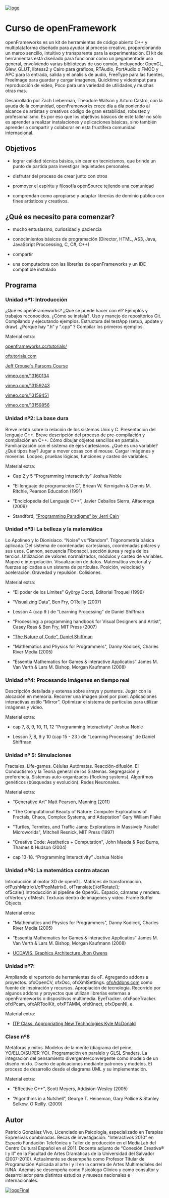 [![logo](http://www.patriciogonzalezvivo.com/images/tutoriales/oF-workshop.jpg)](http://www.patriciogonzalezvivo.com)

# Curso de openFramework

openFrameworks es un kit de herramientas de código abierto C++  y multiplataforma diseñado para ayudar al proceso creativo, proporcionando un marco sencillo, intuitivo  y transparente para la experimentación. El kit de herramientas está diseñado para funcionar como un pegamentode uso general, envolviendo varias bibliotecas de uso común, incluyendo: OpenGL, Glew, GLUT, libtess2 y Cairo para gráficos, RTAudio, PortAudio o FMOD y APC para la entrada, salida y el análisis de audio, FreeType para las fuentes, FreeImage para guardar y cargar imagenes, Quicktime y videoinput para reproducción de vídeo, Poco para una variedad de utilidades,y muchas otras mas.

Desarrollado por Zach Lieberman, Theodore Watson y Arturo Castro, con la ayuda de la comunidad, openFrameworks crece día a día poniendo al alcance de artistas y creativos código de gran estabilidad, robustez y profesionalismo. Es por eso que los objetivos básicos de este taller no sólo es aprender a realizar instalaciones y aplicaciones básicas, sino también aprender a compartir y colaborar en esta fructífera comunidad internacional. 


## Objetivos

- lograr calidad técnica básica, sin caer en tecnicismos, que brinde un punto de partida para investigar inquietudes personales.
- disfrutar del proceso de crear junto con otros

- promover el espíritu y filosofía openSource tejiendo una comunidad

- comprendan como apropiarse y adaptar librerías de dominio público  con fines artísticos y creativos.


## ¿Qué es necesito para comenzar?

- mucho entusiasmo, curiosidad y paciencia

- conocimientos básicos de programación (Director, HTML, AS3, Java, JavaScript Proccessing, C, C#, C++)

- compartir

- una computadora con las librerías de openFrameworks y un IDE compatible instalado


## Programa

### Unidad nº1: Introducción
¿Qué es openFrameworks? ¿Qué se puede hacer con él? Ejemplos y trabajos reconocidos. ¿Cómo se instala?. Uso y manejo de repositorios Git. Compilando y ejecutando ejemplos. Estructura del testApp (setup, update y draw). ¿Porque hay “.h” y “.cpp” ? Compilar los primeros ejemplos.

Material extra:

[openframeworks.cc/tutorials/](http://www.openframeworks.cc/tutorials/)

[oftutorials.com](http://oftutorials.com/)


[Jeff Crouse´s Parsons Course](https://github.com/jefftimesten/CodeForArt)


[vimeo.com/13160134](http://vimeo.com/13160134)

[vimeo.com/13159243](http://vimeo.com/13159243)


[vimeo.com/13159451](http://vimeo.com/13159451)

[vimeo.com/13159856](http://vimeo.com/13159856)

### Unidad nº2: La base dura
Breve relato sobre la relación de los sistemas Unix y C. Presentación del lenguaje C++. Breve descripción del proceso de pre-compilación y compilación en C++. Cómo dibujar objetos sencillos en pantalla. Familiarización con el sistema de ejes cartesianos. ¿Qué es una variable? ¿Qué tipos hay? Jugar a mover cosas con el mouse. Cargar imágenes y moverlas. Loopeo, pruebas lógicas, funciones y casteo de variables. 

Material extra:

- Cap 2 y 5 “Programming Interactivity” Joshua Noble

- “El lenguaje de programación C”, Briean W. Kernigahn & Dennis M. Ritchie, Pearson Education (1991)
- “Enciclopedia del Lenguaje C++”, Javier Ceballos Sierra, Alfaomega (2009)

- Standford, [“Programming Paradigms” by Jerri Cain](http://itunes.apple.com/us/itunes-u/programming-paradigms/id384233005)

### Unidad nº3: La belleza y la matemática
Lo Apolíneo y lo Dionisíaco. “Noise” vs “Random”. Trigonometría básica aplicada. Del sistema de coordenadas cartesianas, coordenadas polares y sus usos. Cannon, secuencia Fibonacci, sección áurea y regla de los tercios. Utilización de valores normalizados, módulos y casteo de variables. Mapeo e interpolación. Visualización de datos. Matemática vectorial y fuerzas aplicadas a un sistema de partículas. Posición, velocidad y aceleración. Gravedad y repulsión. Colisiones.


Material extra:

- “El poder de los Límites” György Doczi, Editorial Troquel (1996)
- “Visualizing Data”, Ben Fry, O´Reilly (2007)
- Lesson 4 (cap 9 ) de “Learning Processing” de Daniel Shiffman

- “Processing: a programming handbook for Visual Designers and Artist”, Casey Reas & Ben Fry, MIT Press (2007)
- [“The Nature of Code”, Daniel Shiffman](http://www.shiffman.net/teaching/nature/)

- "Mathematics and Physics for Programmers", Danny Kodicek, Charles River Media (2005)
- “Essentia Mathematics for Games & interactive Applicatios” James M. Van Verth & Lars M. Bishop, Morgan Kaufmann (2008)

### Unidad nº4: Procesando imágenes en tiempo real
Descripción detallada y extensa sobre arrays y punteros. Jugar con la alocación en memoria. Recorrer una imagen pixel por pixel. Aplicaciones interactivas estilo “Mirror”. Optimizar el sistema de partículas para utilizar imágenes y video.

Material extra:

- cap 7, 8, 9, 10, 11, 12 “Programming Interactivity” Joshua Noble
- Lesson 7,  8, 9 y 10 (cap 15 - 23 ) de “Learning Processing” de Daniel Shiffman


### Unidad nº 5: Simulaciones
Fractales. Life-games. Células Autómatas. Reacción-difusión. El Conductismo y la Teoría general de los Sistemas. Segregación y preferencia.  Sistemas auto-organizados (flocking systems). Algoritmos genéticos (búsquedas y evolución). Redes Neuronales.

Material extra:

- “Generative Art” Matt Pearson, Manning (2011)

- "The Computational Beauty of Nature: Computer Explorations of Fractals, Chaos, Complex Systems, and Adaptation" Gary William Flake
- "Turtles, Termites, and Traffic Jams: Explorations in Massively Parallel Microworlds", Mitchell Resnick, MIT Press (1997)
- "Creative Code: Aesthetics + Computation", John Maeda & Red Burns, Thames & Hudson (2004)

- cap 13-18. “Programming Interactivity” Joshua Noble


### Unidad nº6: La matemática contra atacan 
Introducción al motor 3D de openGL.  Matrices de transformación.  ofPushMatrix()/ofPopMatrix(). ofTranslate()/ofRotate(); ofScale().Introducción al pipeline de OpenGL. Espacio, cámaras y renders. ofVertex y ofMesh. Texturas dentro de imágenes y video. Frame Buffer Objects. 

Material extra:

- "Mathematics and Physics for Programmers", Danny Kodicek, Charles River Media (2005)

- “Essentia Mathematics for Games & interactive Applicatios” James M. Van Verth & Lars M. Bishop, Morgan Kaufmann (2008)

- [UCDAVIS, Graphics Architecture Jhon Owens](http://itunes.apple.com/us/itunes-u/graphics-architecture-winter/id404606990)

### Unidad nº7: 
Ampliando el repertorio de herramientas de oF. Agregando addons a proyectos. ofxOpenCV, ofxOsc, ofxXmlSettings. [ofxAddons.com](http://www.ofxaddons.com) como fuente de inspiración y recursos. Apropiación de tecnología. Recorrido por algunos addons y proyectos que utilizan librerías externas a openFrameworks o dispositivos multimedia. EyeTracker. ofxFaceTracker. ofxIPcam, ofxARToolKit, ofxPTAMM, ofxKinect, ofxOpenNI, e.

Material extra:

- [ITP Class: Appropriating New Technologies  Kyle McDonald](http://github.com/kylemcdonald/AppropriatingNewTechnologies)

### Clase nº8
Metáforas y mitos. Modelos de la mente (diagrama del peine, YO/ELLO/SUPER-YO). Programación en paralelo y GLSL Shaders. La integración del pensamiento divergente/convergente como modelo de un diseño mixto. Diseño de aplicaciones mediante patrones y modelos. El proceso de desarrollo desde el diagrama UML y su implementación.

Material extra:

- “Effective C++”, Scott Meyers, Addision-Wesley (2005)

- “Algorithms in a Nutshell”, George T. Heineman, Gary Pollice & Stanley Selkow, O´Reilly. (2009)

## Autor

Patricio González Vivo, Licenciado en Psicología, especializado en Terapias Expresivas combinadas. Becas de investigación: “Interactivos 2010” en Espacio Fundación Telefónica y  Taller de producción en el MediaLab del Centro Cultural Español en el 2011.  Docente adjunto de “Conexión Creativa® I y II” en la Facultad de Artes Dramáticas de la Universidad del Salvador (2007-2010). Actualmente se desempeña como Profesor Titular de Programación Aplicada al arte I y II en la carrera de Artes Multimediales del IUNA. Además se desempeña como Psicólogo Clínico y como consultor y desarrollador para distintos estudios y museos nacionales e internacionales. 

[![logoFinal](http://www.patriciogonzalezvivo.com/greenTreePie.jpg)](http://www.patriciogonzalezvivo.com)